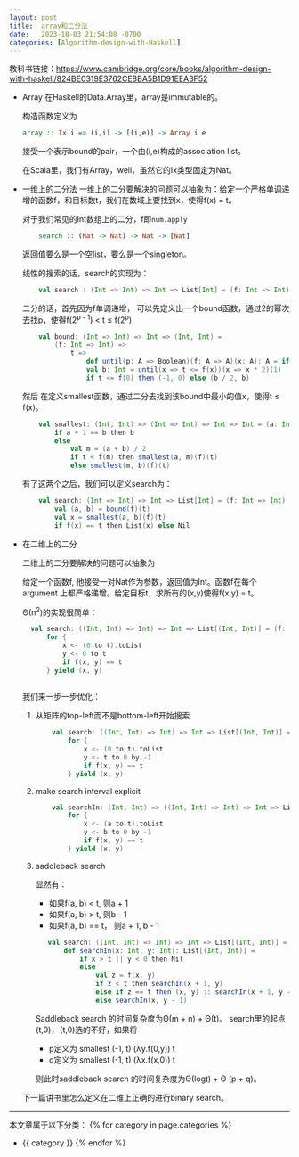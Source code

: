 ```yaml
---
layout: post
title:  array和二分法
date:   2023-10-03 21:54:08 -0700
categories: [Algorithm-design-with-Haskell]
---
```


教科书链接：<https://www.cambridge.org/core/books/algorithm-design-with-haskell/824BE0319E3762CE8BA5B1D91EEA3F52>

- Array
    在Haskell的Data.Array里，array是immutable的。

    构造函数定义为
    ```haskell
    array :: Ix i => (i,i) -> [(i,e)] -> Array i e
    ```

    接受一个表示bound的pair，一个由(i,e)构成的association list。

    在Scala里，我们有Array，well，虽然它的Ix类型固定为Nat。

- 一维上的二分法
    一维上的二分要解决的问题可以抽象为：给定一个严格单调递增的函数f，和目标数t，我们在数域上要找到x，使得f(x) = t。

    对于我们常见的Int数组上的二分，f即```num.apply```
    ```haskell
        search :: (Nat -> Nat) -> Nat -> [Nat]
    ```
    返回值要么是一个空list，要么是一个singleton。

    线性的搜索的话，search的实现为：
    ```scala
        val search : (Int => Int) => Int => List[Int] = (f: Int => Int) => t => (0 to t).filter(i => f(i) == t).toList
    ```

    二分的话，首先因为f单调递增，
    可以先定义出一个bound函数，通过2的幂次去找p，使得f(2<sup>p - 1</sup>) &lt; t &le; f(2<sup>p</sup>)
    ```scala
        val bound: (Int => Int) => Int => (Int, Int) = 
            (f: Int => Int) => 
                t => 
                    def until(p: A => Boolean)(f: A => A)(x: A): A = if p(x) then x else until(p)(f)(f(x))
                    val b: Int = until(x => t <= f(x))(x => x * 2)(1)
                    if t <= f(0) then (-1, 0) else (b / 2, b)
    ```
    然后
    在定义smallest函数，通过二分去找到该bound中最小的值x，使得t &le; f(x)。
    ```scala
        val smallest: (Int, Int) => (Int => Int) => Int => Int = (a: Int, b: Int) => f => t => 
            if a + 1 == b then b
            else 
                val m = (a + b) / 2
                if t < f(m) then smallest(a, m)(f)(t)
                else smallest(m, b)(f)(t)
    ```

    有了这两个之后，我们可以定义search为：
    ```scala
        val search: (Int => Int) => Int => List[Int] = (f: Int => Int) => t => 
            val (a, b) = bound(f)(t)
            val x = smallest(a, b)(f)(t)
            if f(x) == t then List(x) else Nil
    ```

- 在二维上的二分

  二维上的二分要解决的问题可以抽象为
  
  给定一个函数f, 他接受一对Nat作为参数，返回值为Int。函数f在每个argument 上都严格递增。给定目标t，求所有的(x,y)使得f(x,y) = t。

  &Theta;(n<sup>2</sup>)的实现很简单：

  ```scala
    val search: ((Int, Int) => Int) => Int => List[(Int, Int)] = (f: (Int, Int) => Int) => t => 
        for {
            x <- (0 to t).toList
            y <- 0 to t
            if f(x, y) == t
        } yield (x, y)
        
  ```

  我们来一步一步优化：

  1. 从矩阵的top-left而不是bottom-left开始搜索
        ```scala
            val search: ((Int, Int) => Int) => Int => List[(Int, Int)] = (f: (Int, Int) => Int) => t => 
                for {
                    x <- (0 to t).toList
                    y <- t to 0 by -1
                    if f(x, y) == t
                } yield (x, y)
        ```
  2. make search interval explicit
        ```scala
            val searchIn: (Int, Int) => ((Int, Int) => Int) => Int => List[(Int, Int)] => (a: Int, b: Int) => f => t => 
                for {
                    x <- (a to t).toList
                    y <- b to 0 by -1
                    if f(x, y) == t
                } yield (x, y)
        ```
  3. saddleback search
  
        显然有：

        - 如果f(a, b) < t, 则a + 1
        - 如果f(a, b) > t, 则b - 1
        - 如果f(a, b) == t， 则a + 1, b - 1

     ```scala
        val search: ((Int, Int) => Int) => Int => List[(Int, Int)] = f => t =>
            def searchIn(x: Int, y: Int): List[(Int, Int)] = 
                if x > t || y < 0 then Nil
                else
                    val z = f(x, y)
                    if z < t then searchIn(x + 1, y)
                    else if z == t then (x, y) :: searchIn(x + 1, y - 1)
                    else searchIn(x, y - 1)
     ```
        Saddleback search 的时间复杂度为&Theta;(m + n) + &Theta;(t)。
        search里的起点(t,0)，（t,0)选的不好，如果将
        
        - p定义为 smallest (-1, t) (&lambda;y.f(0,y)) t
        - q定义为 smallest (-1, t) (&lambda;x.f(x,0)) t

        则此时saddleback search 的时间复杂度为&Theta;(logt) + &Theta; (p + q)。

    下一篇讲书里怎么定义在二维上正确的进行binary search。

---
本文章属于以下分类：
{% for category in page.categories %}
- {{ category }}
{% endfor %}